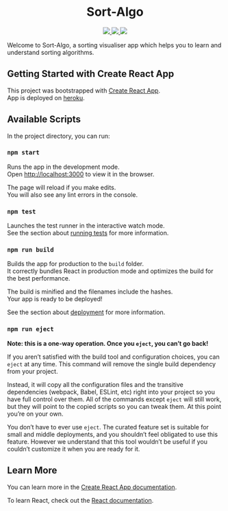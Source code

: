 <h1 align="center">Sort-Algo</h1>

<p align="center">
    <a href="https://circleci.com/gh/December-software-project/sort-algo/tree/main">
        <img src="https://circleci.com/gh/December-software-project/sort-algo/tree/main.svg?style=shield" />
    </a>
    <a href="https://codeclimate.com/github/December-software-project/sort-algo/maintainability">
        <img src="https://api.codeclimate.com/v1/badges/b7464f445c1a7f5de797/maintainability" />
    </a>
    <a href="https://codeclimate.com/github/December-software-project/sort-algo/test_coverage">
        <img src="https://api.codeclimate.com/v1/badges/b7464f445c1a7f5de797/test_coverage" />
    </a>
</p>

Welcome to Sort-Algo, a sorting visualiser app which helps you to learn and understand sorting algorithms.

## Getting Started with Create React App

This project was bootstrapped with [Create React App](https://github.com/facebook/create-react-app). <br>
App is deployed on [heroku](https://sort-algo.herokuapp.com/).

## Available Scripts

In the project directory, you can run:

### `npm start`

Runs the app in the development mode.\
Open [http://localhost:3000](http://localhost:3000) to view it in the browser.

The page will reload if you make edits.\
You will also see any lint errors in the console.

### `npm test`

Launches the test runner in the interactive watch mode.\
See the section about [running tests](https://facebook.github.io/create-react-app/docs/running-tests) for more
information.

### `npm run build`

Builds the app for production to the `build` folder.\
It correctly bundles React in production mode and optimizes the build for the best performance.

The build is minified and the filenames include the hashes.\
Your app is ready to be deployed!

See the section about [deployment](https://facebook.github.io/create-react-app/docs/deployment) for more information.

### `npm run eject`

**Note: this is a one-way operation. Once you `eject`, you can’t go back!**

If you aren’t satisfied with the build tool and configuration choices, you can `eject` at any time. This command will
remove the single build dependency from your project.

Instead, it will copy all the configuration files and the transitive dependencies (webpack, Babel, ESLint, etc) right
into your project so you have full control over them. All of the commands except `eject` will still work, but they will
point to the copied scripts so you can tweak them. At this point you’re on your own.

You don’t have to ever use `eject`. The curated feature set is suitable for small and middle deployments, and you
shouldn’t feel obligated to use this feature. However we understand that this tool wouldn’t be useful if you couldn’t
customize it when you are ready for it.

## Learn More

You can learn more in
the [Create React App documentation](https://facebook.github.io/create-react-app/docs/getting-started).

To learn React, check out the [React documentation](https://reactjs.org/).
